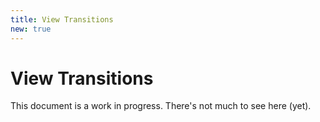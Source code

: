 ```yaml
---
title: View Transitions
new: true
---
```


# View Transitions

<docs-warning>
  This document is a work in progress. There's not much to see here (yet).
</docs-warning>
